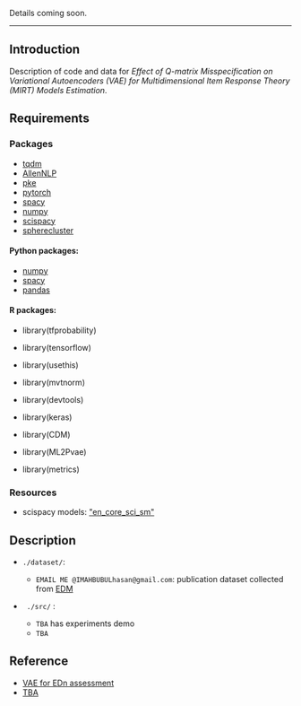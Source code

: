

Details coming soon.

------------------------
 
## Introduction
Description of code and data for *Effect of Q-matrix Misspecification on Variational Autoencoders (VAE) for Multidimensional Item Response Theory (MIRT) Models Estimation*.
## Requirements
###  Packages
- [tqdm](https://tqdm.github.io/)
- [AllenNLP](https://github.com/allenai/allennlp#installation)
- [pke](https://github.com/boudinfl/pke)
- [pytorch](https://pytorch.org/)
- [spacy](https://spacy.io/usage)
- [numpy](https://numpy.org/install/)
- [scispacy](https://allenai.github.io/scispacy/)
- [spherecluster](https://pypi.org/project/spherecluster/)


#### Python packages:

- [numpy](https://numpy.org/install/)
- [spacy](https://spacy.io/usage)
- [pandas](https://pandas.pydata.org/docs/)



#### R packages: 


- library(tfprobability)

- library(tensorflow)

- library(usethis)

- library(mvtnorm)

- library(devtools)

- library(keras)

- library(CDM)

- library(ML2Pvae)

- library(metrics) 

### Resources
- scispacy models: ["en_core_sci_sm"](https://github.com/allenai/scispacy#available-models)


## Description
- `./dataset/`: 
	- `EMAIL ME @IMAHBUBULhasan@gmail.com`: publication dataset collected from [EDM]([https://ieeexplore.ieee.org/Xplore/home.jsp](https://educationaldatamining.org/edm2022/proceedings/2022.EDM-doctoral-consortium.107/index.html))
	

- ` ./src/` :
	- `TBA` has experiments demo
	- `TBA` 
	

## Reference
- [VAE for EDn assessment]([https://github.com/sunyilgdx/SIFRank](https://www.researchgate.net/publication/333910653_Autoencoders_for_Educational_Assessment))
- [TBA ]()
